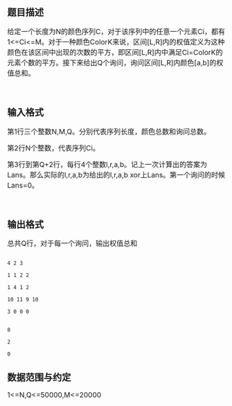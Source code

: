 ## 题目描述

<div style="text-align: left;">
 <span style="font-size: medium">给定一个长度为N的颜色序列C，对于该序列中的任意一个元素Ci，都有1<=Ci<=M。对于一种颜色ColorK来说，区间[L,R]内的权值定义为这种颜色在该区间中出现的次数的平方，即区间[L,R]内中满足Ci=ColorK的元素个数的平方。接下来给出Q个询问，询问区间[L,R]内颜色[a,b]的权值总和。</span>
</div>
<div style="text-align: left;">
 <span style="font-size: medium"> </span>
</div>
<div></div>

## 输入格式

<div>
 <span style="font-size: medium">第1行三个整数N,M,Q。分别代表序列长度，颜色总数和询问总数。</span>
</div>
<div>
 <span style="font-size: medium">第2行N个整数，代表序列Ci。</span>
</div>
<div>
 <span style="font-size: medium">第3行到第Q+2行，每行4个整数l,r,a,b。记上一次计算出的答案为Lans。那么实际的l,r,a,b为给出的l,r,a,b xor上Lans。第一个询问的时候Lans=0。</span>
</div>
<div>
 <span style="font-size: medium"> </span>
</div>
<div></div>

## 输出格式

<div>
 <span style="font-size: medium">总共Q行，对于每一个询问，输出权值总和</span>
</div>

```input1
4 2 3
1 1 2 2
1 4 1 2
10 11 9 10
3 0 0 0
```
```output1
8
2
0
```
## 数据范围与约定

<p><font size="3">1<=N,Q<=50000,M<=20000</font></p>

